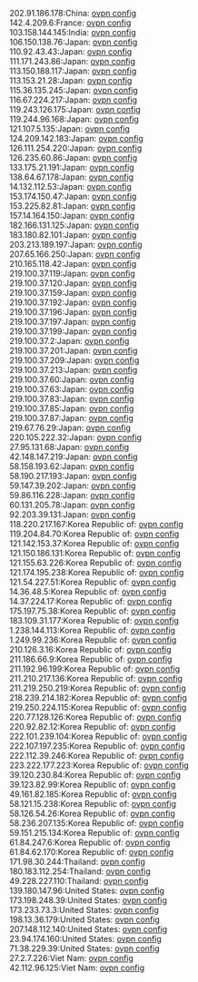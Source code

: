 202.91.186.178:China: [ovpn config](vpn/202_91_186_178.ovpn)  
142.4.209.6:France: [ovpn config](vpn/142_4_209_6.ovpn)  
103.158.144.145:India: [ovpn config](vpn/103_158_144_145.ovpn)  
106.150.138.76:Japan: [ovpn config](vpn/106_150_138_76.ovpn)  
110.92.43.43:Japan: [ovpn config](vpn/110_92_43_43.ovpn)  
111.171.243.86:Japan: [ovpn config](vpn/111_171_243_86.ovpn)  
113.150.188.117:Japan: [ovpn config](vpn/113_150_188_117.ovpn)  
113.153.21.28:Japan: [ovpn config](vpn/113_153_21_28.ovpn)  
115.36.135.245:Japan: [ovpn config](vpn/115_36_135_245.ovpn)  
116.67.224.217:Japan: [ovpn config](vpn/116_67_224_217.ovpn)  
119.243.126.175:Japan: [ovpn config](vpn/119_243_126_175.ovpn)  
119.244.96.168:Japan: [ovpn config](vpn/119_244_96_168.ovpn)  
121.107.5.135:Japan: [ovpn config](vpn/121_107_5_135.ovpn)  
124.209.142.183:Japan: [ovpn config](vpn/124_209_142_183.ovpn)  
126.111.254.220:Japan: [ovpn config](vpn/126_111_254_220.ovpn)  
126.235.60.86:Japan: [ovpn config](vpn/126_235_60_86.ovpn)  
133.175.21.191:Japan: [ovpn config](vpn/133_175_21_191.ovpn)  
138.64.67.178:Japan: [ovpn config](vpn/138_64_67_178.ovpn)  
14.132.112.53:Japan: [ovpn config](vpn/14_132_112_53.ovpn)  
153.174.150.47:Japan: [ovpn config](vpn/153_174_150_47.ovpn)  
153.225.82.81:Japan: [ovpn config](vpn/153_225_82_81.ovpn)  
157.14.164.150:Japan: [ovpn config](vpn/157_14_164_150.ovpn)  
182.166.131.125:Japan: [ovpn config](vpn/182_166_131_125.ovpn)  
183.180.82.101:Japan: [ovpn config](vpn/183_180_82_101.ovpn)  
203.213.189.197:Japan: [ovpn config](vpn/203_213_189_197.ovpn)  
207.65.166.250:Japan: [ovpn config](vpn/207_65_166_250.ovpn)  
210.165.118.42:Japan: [ovpn config](vpn/210_165_118_42.ovpn)  
219.100.37.119:Japan: [ovpn config](vpn/219_100_37_119.ovpn)  
219.100.37.120:Japan: [ovpn config](vpn/219_100_37_120.ovpn)  
219.100.37.159:Japan: [ovpn config](vpn/219_100_37_159.ovpn)  
219.100.37.192:Japan: [ovpn config](vpn/219_100_37_192.ovpn)  
219.100.37.196:Japan: [ovpn config](vpn/219_100_37_196.ovpn)  
219.100.37.197:Japan: [ovpn config](vpn/219_100_37_197.ovpn)  
219.100.37.199:Japan: [ovpn config](vpn/219_100_37_199.ovpn)  
219.100.37.2:Japan: [ovpn config](vpn/219_100_37_2.ovpn)  
219.100.37.201:Japan: [ovpn config](vpn/219_100_37_201.ovpn)  
219.100.37.209:Japan: [ovpn config](vpn/219_100_37_209.ovpn)  
219.100.37.213:Japan: [ovpn config](vpn/219_100_37_213.ovpn)  
219.100.37.60:Japan: [ovpn config](vpn/219_100_37_60.ovpn)  
219.100.37.63:Japan: [ovpn config](vpn/219_100_37_63.ovpn)  
219.100.37.83:Japan: [ovpn config](vpn/219_100_37_83.ovpn)  
219.100.37.85:Japan: [ovpn config](vpn/219_100_37_85.ovpn)  
219.100.37.87:Japan: [ovpn config](vpn/219_100_37_87.ovpn)  
219.67.76.29:Japan: [ovpn config](vpn/219_67_76_29.ovpn)  
220.105.222.32:Japan: [ovpn config](vpn/220_105_222_32.ovpn)  
27.95.131.68:Japan: [ovpn config](vpn/27_95_131_68.ovpn)  
42.148.147.219:Japan: [ovpn config](vpn/42_148_147_219.ovpn)  
58.158.193.62:Japan: [ovpn config](vpn/58_158_193_62.ovpn)  
58.190.217.193:Japan: [ovpn config](vpn/58_190_217_193.ovpn)  
59.147.39.202:Japan: [ovpn config](vpn/59_147_39_202.ovpn)  
59.86.116.228:Japan: [ovpn config](vpn/59_86_116_228.ovpn)  
60.131.205.78:Japan: [ovpn config](vpn/60_131_205_78.ovpn)  
92.203.39.131:Japan: [ovpn config](vpn/92_203_39_131.ovpn)  
118.220.217.167:Korea Republic of: [ovpn config](vpn/118_220_217_167.ovpn)  
119.204.84.70:Korea Republic of: [ovpn config](vpn/119_204_84_70.ovpn)  
121.142.153.37:Korea Republic of: [ovpn config](vpn/121_142_153_37.ovpn)  
121.150.186.131:Korea Republic of: [ovpn config](vpn/121_150_186_131.ovpn)  
121.155.63.226:Korea Republic of: [ovpn config](vpn/121_155_63_226.ovpn)  
121.174.195.238:Korea Republic of: [ovpn config](vpn/121_174_195_238.ovpn)  
121.54.227.51:Korea Republic of: [ovpn config](vpn/121_54_227_51.ovpn)  
14.36.48.5:Korea Republic of: [ovpn config](vpn/14_36_48_5.ovpn)  
14.37.224.17:Korea Republic of: [ovpn config](vpn/14_37_224_17.ovpn)  
175.197.75.38:Korea Republic of: [ovpn config](vpn/175_197_75_38.ovpn)  
183.109.31.177:Korea Republic of: [ovpn config](vpn/183_109_31_177.ovpn)  
1.238.144.113:Korea Republic of: [ovpn config](vpn/1_238_144_113.ovpn)  
1.249.99.236:Korea Republic of: [ovpn config](vpn/1_249_99_236.ovpn)  
210.126.3.16:Korea Republic of: [ovpn config](vpn/210_126_3_16.ovpn)  
211.186.66.9:Korea Republic of: [ovpn config](vpn/211_186_66_9.ovpn)  
211.192.96.199:Korea Republic of: [ovpn config](vpn/211_192_96_199.ovpn)  
211.210.217.136:Korea Republic of: [ovpn config](vpn/211_210_217_136.ovpn)  
211.219.250.219:Korea Republic of: [ovpn config](vpn/211_219_250_219.ovpn)  
218.239.214.182:Korea Republic of: [ovpn config](vpn/218_239_214_182.ovpn)  
219.250.224.115:Korea Republic of: [ovpn config](vpn/219_250_224_115.ovpn)  
220.77.128.126:Korea Republic of: [ovpn config](vpn/220_77_128_126.ovpn)  
220.92.82.12:Korea Republic of: [ovpn config](vpn/220_92_82_12.ovpn)  
222.101.239.104:Korea Republic of: [ovpn config](vpn/222_101_239_104.ovpn)  
222.107.197.235:Korea Republic of: [ovpn config](vpn/222_107_197_235.ovpn)  
222.112.39.246:Korea Republic of: [ovpn config](vpn/222_112_39_246.ovpn)  
223.222.177.223:Korea Republic of: [ovpn config](vpn/223_222_177_223.ovpn)  
39.120.230.84:Korea Republic of: [ovpn config](vpn/39_120_230_84.ovpn)  
39.123.82.99:Korea Republic of: [ovpn config](vpn/39_123_82_99.ovpn)  
49.161.82.185:Korea Republic of: [ovpn config](vpn/49_161_82_185.ovpn)  
58.121.15.238:Korea Republic of: [ovpn config](vpn/58_121_15_238.ovpn)  
58.126.54.26:Korea Republic of: [ovpn config](vpn/58_126_54_26.ovpn)  
58.236.207.135:Korea Republic of: [ovpn config](vpn/58_236_207_135.ovpn)  
59.151.215.134:Korea Republic of: [ovpn config](vpn/59_151_215_134.ovpn)  
61.84.247.6:Korea Republic of: [ovpn config](vpn/61_84_247_6.ovpn)  
61.84.62.170:Korea Republic of: [ovpn config](vpn/61_84_62_170.ovpn)  
171.98.30.244:Thailand: [ovpn config](vpn/171_98_30_244.ovpn)  
180.183.112.254:Thailand: [ovpn config](vpn/180_183_112_254.ovpn)  
49.228.227.110:Thailand: [ovpn config](vpn/49_228_227_110.ovpn)  
139.180.147.96:United States: [ovpn config](vpn/139_180_147_96.ovpn)  
173.198.248.39:United States: [ovpn config](vpn/173_198_248_39.ovpn)  
173.233.73.3:United States: [ovpn config](vpn/173_233_73_3.ovpn)  
198.13.36.179:United States: [ovpn config](vpn/198_13_36_179.ovpn)  
207.148.112.140:United States: [ovpn config](vpn/207_148_112_140.ovpn)  
23.94.174.160:United States: [ovpn config](vpn/23_94_174_160.ovpn)  
71.38.229.39:United States: [ovpn config](vpn/71_38_229_39.ovpn)  
27.2.7.226:Viet Nam: [ovpn config](vpn/27_2_7_226.ovpn)  
42.112.96.125:Viet Nam: [ovpn config](vpn/42_112_96_125.ovpn)  
